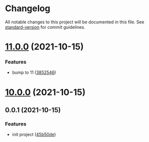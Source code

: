 # Changelog

All notable changes to this project will be documented in this file. See [standard-version](https://github.com/conventional-changelog/standard-version) for commit guidelines.

# [11.0.0](https://github.com/docgeni/angular/compare/v10.0.0...v11.0.0) (2021-10-15)


### Features

* bump to 11 ([3852546](https://github.com/docgeni/angular/commit/3852546061af5bdd64b20ef51779ebbc505c0101))



# [10.0.0](https://github.com/docgeni/angular/compare/v0.0.1...v10.0.0) (2021-10-15)



## 0.0.1 (2021-10-15)


### Features

* init project ([45b50de](https://github.com/docgeni/angular/commit/45b50de04842e4fd8b7bb172c3b17ebe43e58b8b))
